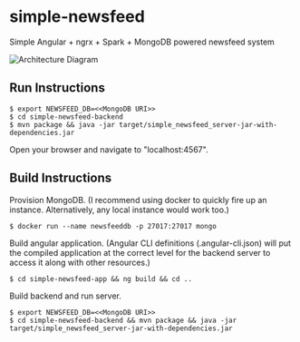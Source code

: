 # simple-newsfeed
Simple Angular + ngrx + Spark + MongoDB powered newsfeed system

![Architecture Diagram](https://www.lucidchart.com/publicSegments/view/ad834bd3-32ef-41af-a2cc-2652058334fb/image.jpeg "Architecture Diagram")

## Run Instructions

```
$ export NEWSFEED_DB=<<MongoDB URI>>
$ cd simple-newsfeed-backend
$ mvn package && java -jar target/simple_newsfeed_server-jar-with-dependencies.jar
```
Open your browser and navigate to "localhost:4567".

## Build Instructions
Provision MongoDB. (I recommend using docker to quickly fire up an instance. Alternatively, any local instance would work too.)

```
$ docker run --name newsfeeddb -p 27017:27017 mongo
```

Build angular application. (Angular CLI definitions (.angular-cli.json) will put the compiled application at the correct level for the backend server to access it along with other resources.)
```
$ cd simple-newsfeed-app && ng build && cd ..
```

Build backend and run server.
```
$ export NEWSFEED_DB=<<MongoDB URI>>
$ cd simple-newsfeed-backend && mvn package && java -jar target/simple_newsfeed_server-jar-with-dependencies.jar
```

